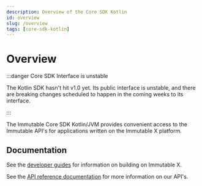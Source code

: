 ```yaml
---
description: Overview of the Core SDK Kotlin
id: overview
slug: /overview
tags: [core-sdk-kotlin]
---
```


# Overview

:::danger Core SDK Interface is unstable

The Kotlin SDK hasn't hit v1.0 yet. Its public interface is unstable, and there are breaking changes scheduled to happen in the coming weeks to its interface.

:::

The Immutable Core SDK Kotlin/JVM provides convenient access to the Immutable API's for applications written on the Immutable X platform.

## Documentation

See the [developer guides](https://docs.x.immutable.com) for information on building on Immutable X.

See the [API reference documentation](https://docs.x.immutable.com/reference) for more information on our API's.
